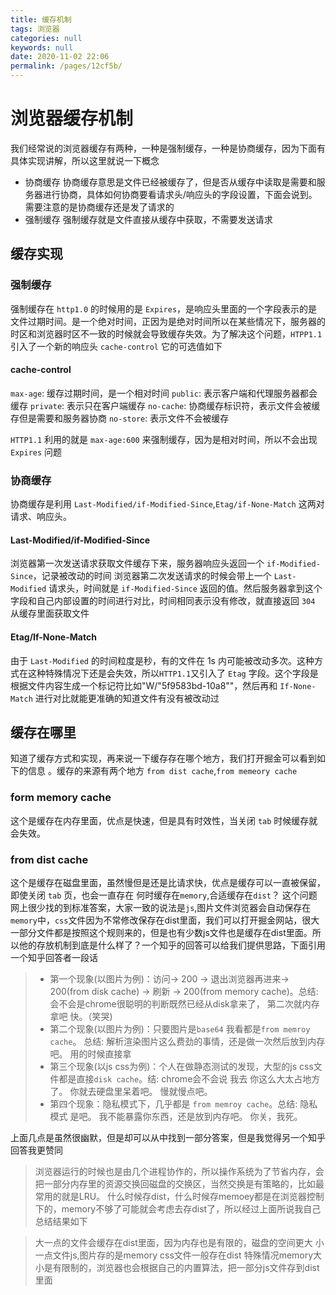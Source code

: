```yaml
---
title: 缓存机制
tags: 浏览器
categories: null
keywords: null
date: 2020-11-02 22:06
permalink: /pages/12cf5b/
---
```


# 浏览器缓存机制

我们经常说的浏览器缓存有两种，一种是强制缓存，一种是协商缓存，因为下面有具体实现讲解，所以这里就说一下概念

- 协商缓存
    协商缓存意思是文件已经被缓存了，但是否从缓存中读取是需要和服务器进行协商，具体如何协商要看请求头/响应头的字段设置，下面会说到。需要注意的是协商缓存还是发了请求的
- 强制缓存
    强制缓存就是文件直接从缓存中获取，不需要发送请求

## 缓存实现

### 强制缓存

强制缓存在 `http1.0` 的时候用的是 `Expires`，是响应头里面的一个字段表示的是文件过期时间。是一个绝对时间，正因为是绝对时间所以在某些情况下，服务器的时区和浏览器时区不一致的时候就会导致缓存失效。为了解决这个问题，`HTPP1.1` 引入了一个新的响应头 `cache-control` 它的可选值如下

#### cache-control

`max-age`: 缓存过期时间，是一个相对时间
`public`: 表示客户端和代理服务器都会缓存
`private`: 表示只在客户端缓存
`no-cache`: 协商缓存标识符，表示文件会被缓存但是需要和服务器协商
`no-store`: 表示文件不会被缓存

`HTTP1.1` 利用的就是 `max-age:600` 来强制缓存，因为是相对时间，所以不会出现 `Expires` 问题

### 协商缓存

协商缓存是利用 `Last-Modified/if-Modified-Since`,`Etag/if-None-Match` 这两对请求、响应头。

#### Last-Modified/if-Modified-Since

浏览器第一次发送请求获取文件缓存下来，服务器响应头返回一个 `if-Modified-Since`，记录被改动的时间
浏览器第二次发送请求的时候会带上一个 `Last-Modified` 请求头，时间就是 `if-Modified-Since` 返回的值。然后服务器拿到这个字段和自己内部设置的时间进行对比，时间相同表示没有修改，就直接返回 `304` 从缓存里面获取文件

#### Etag/If-None-Match

由于 `Last-Modified` 的时间粒度是秒，有的文件在 1s 内可能被改动多次。这种方式在这种特殊情况下还是会失效，所以`HTTP1.1`又引入了 `Etag` 字段。这个字段是根据文件内容生成一个标记符比如"W/"5f9583bd-10a8""，然后再和 `If-None-Match` 进行对比就能更准确的知道文件有没有被改动过

## 缓存在哪里

知道了缓存方式和实现，再来说一下缓存存在哪个地方，我们打开掘金可以看到如下的信息
。缓存的来源有两个地方 `from dist cache`,`from memeory cache`

### form memory cache

这个是缓存在内存里面，优点是快速，但是具有时效性，当关闭 `tab` 时候缓存就会失效。

### from dist cache

这个是缓存在磁盘里面，虽然慢但是还是比请求快，优点是缓存可以一直被保留，即使关闭 `tab` 页，也会一直存在
何时缓存在`memory`,合适缓存在`dist`？
这个问题网上很少找的到标准答案，大家一致的说法是`js`,图片文件浏览器会自动保存在`memory`中，`css`文件因为不常修改保存在dist里面，我们可以打开掘金网站，很大一部分文件都是按照这个规则来的，但是也有少数js文件也是缓存在dist里面。所以他的存放机制到底是什么样了？一个知乎的回答可以给我们提供思路，下面引用一个知乎回答者一段话

> - 第一个现象(以图片为例)：访问-> 200 -> 退出浏览器再进来-> 200(from disk cache) -> 刷新 -> 200(from memory cache)。总结: 会不会是chrome很聪明的判断既然已经从disk拿来了， 第二次就内存拿吧 快。（笑哭)
> - 第二个现象(以图片为例)：只要图片是`base64` 我看都是`from memroy cache`。 总结: 解析渲染图片这么费劲的事情，还是做一次然后放到内存吧。 用的时候直接拿
> - 第三个现象(以js css为例)：个人在做静态测试的发现，大型的js css文件都是直接`disk cache`。结: chrome会不会说 我去 你这么大太占地方了。 你就去硬盘里呆着吧。 慢就慢点吧。
> - 第四个现象：隐私模式下，几乎都是 `from memroy cache`。总结: 隐私模式 是吧。 我不能暴露你东西，还是放到内存吧。 你关，我死。

上面几点是虽然很幽默，但是却可以从中找到一部分答案，但是我觉得另一个知乎回答我更赞同
> 浏览器运行的时候也是由几个进程协作的，所以操作系统为了节省内存，会把一部分内存里的资源交换回磁盘的交换区，当然交换是有策略的，比如最常用的就是LRU。
> 什么时候存dist，什么时候存memoey都是在浏览器控制下的，memory不够了可能就会考虑去存dist了，所以经过上面所说我自己总结结果如下

> 大一点的文件会缓存在dist里面，因为内存也是有限的，磁盘的空间更大
> 小一点文件js,图片存的是memory
> css文件一般存在dist
> 特殊情况memory大小是有限制的，浏览器也会根据自己的内置算法，把一部分js文件存到dist里面
